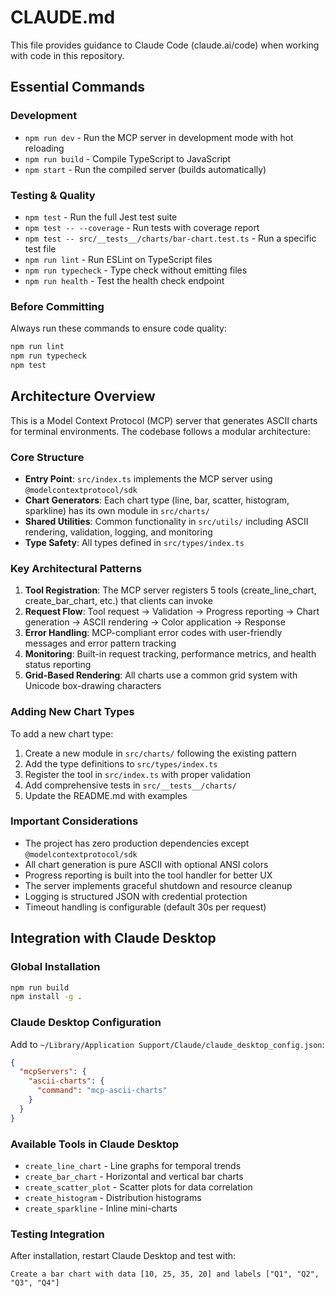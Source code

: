 # CLAUDE.md

This file provides guidance to Claude Code (claude.ai/code) when working with code in this repository.

## Essential Commands

### Development
- `npm run dev` - Run the MCP server in development mode with hot reloading
- `npm run build` - Compile TypeScript to JavaScript
- `npm start` - Run the compiled server (builds automatically)

### Testing & Quality
- `npm test` - Run the full Jest test suite
- `npm test -- --coverage` - Run tests with coverage report
- `npm test -- src/__tests__/charts/bar-chart.test.ts` - Run a specific test file
- `npm run lint` - Run ESLint on TypeScript files
- `npm run typecheck` - Type check without emitting files
- `npm run health` - Test the health check endpoint

### Before Committing
Always run these commands to ensure code quality:
```bash
npm run lint
npm run typecheck
npm test
```

## Architecture Overview

This is a Model Context Protocol (MCP) server that generates ASCII charts for terminal environments. The codebase follows a modular architecture:

### Core Structure
- **Entry Point**: `src/index.ts` implements the MCP server using `@modelcontextprotocol/sdk`
- **Chart Generators**: Each chart type (line, bar, scatter, histogram, sparkline) has its own module in `src/charts/`
- **Shared Utilities**: Common functionality in `src/utils/` including ASCII rendering, validation, logging, and monitoring
- **Type Safety**: All types defined in `src/types/index.ts`

### Key Architectural Patterns

1. **Tool Registration**: The MCP server registers 5 tools (create_line_chart, create_bar_chart, etc.) that clients can invoke
2. **Request Flow**: Tool request → Validation → Progress reporting → Chart generation → ASCII rendering → Color application → Response
3. **Error Handling**: MCP-compliant error codes with user-friendly messages and error pattern tracking
4. **Monitoring**: Built-in request tracking, performance metrics, and health status reporting
5. **Grid-Based Rendering**: All charts use a common grid system with Unicode box-drawing characters

### Adding New Chart Types

To add a new chart type:
1. Create a new module in `src/charts/` following the existing pattern
2. Add the type definitions to `src/types/index.ts`
3. Register the tool in `src/index.ts` with proper validation
4. Add comprehensive tests in `src/__tests__/charts/`
5. Update the README.md with examples

### Important Considerations

- The project has zero production dependencies except `@modelcontextprotocol/sdk`
- All chart generation is pure ASCII with optional ANSI colors
- Progress reporting is built into the tool handler for better UX
- The server implements graceful shutdown and resource cleanup
- Logging is structured JSON with credential protection
- Timeout handling is configurable (default 30s per request)

## Integration with Claude Desktop

### Global Installation
```bash
npm run build
npm install -g .
```

### Claude Desktop Configuration
Add to `~/Library/Application Support/Claude/claude_desktop_config.json`:
```json
{
  "mcpServers": {
    "ascii-charts": {
      "command": "mcp-ascii-charts"
    }
  }
}
```

### Available Tools in Claude Desktop
- `create_line_chart` - Line graphs for temporal trends
- `create_bar_chart` - Horizontal and vertical bar charts  
- `create_scatter_plot` - Scatter plots for data correlation
- `create_histogram` - Distribution histograms
- `create_sparkline` - Inline mini-charts

### Testing Integration
After installation, restart Claude Desktop and test with:
```
Create a bar chart with data [10, 25, 35, 20] and labels ["Q1", "Q2", "Q3", "Q4"]
```
